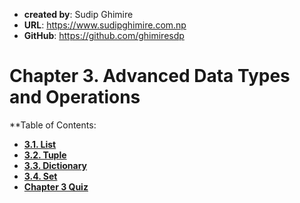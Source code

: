 - **created by**: Sudip Ghimire
- **URL**: https://www.sudipghimire.com.np
- **GitHub**: https://github.com/ghimiresdp

# Chapter 3. Advanced Data Types and Operations

**Table of Contents:

- **[3.1. List](chapter%203.1%20list.md)**
- **[3.2. Tuple](chapter%203.2%20tuple.md)**
- **[3.3. Dictionary](chapter%203.3%20dictionary.md)**
- **[3.4. Set](chapter%203.4%20set.md)**
- **[Chapter 3 Quiz](quiz/README.md)**

